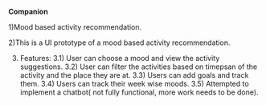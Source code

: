 **Companion**

1)Mood based activity recommendation.

2)This is a UI prototype of a mood based activity recommendation.

3) Features:
   3.1) User can choose a mood and view the activity suggestions.
   3.2) User can filter the activities based on timepsan of the activity and the place they are at.
   3.3) Users can add goals and track them.
   3.4) Users can track their week wise moods.
   3.5) Attempted to implement a chatbot( not fully functional, more work needs to be done).
